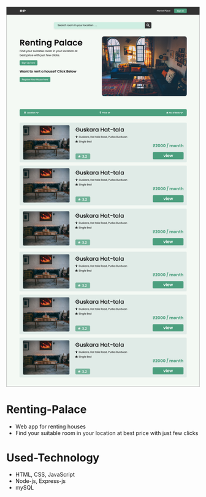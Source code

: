 ![alt text](/Design/Home-Page.png)
# Renting-Palace
- Web app for renting houses
- Find your suitable room in your location at best price with just few clicks
# Used-Technology
- HTML, CSS, JavaScript
- Node-js, Express-js
- mySQL
